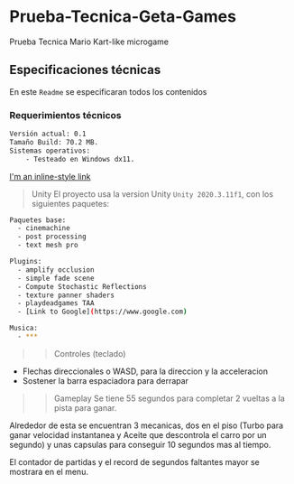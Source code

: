 # Prueba-Tecnica-Geta-Games
Prueba Tecnica Mario Kart-like microgame

## Especificaciones técnicas
En este `Readme` se especificaran todos los contenidos

### Requerimientos técnicos
```bash
Versión actual: 0.1
Tamaño Build: 70.2 MB.
Sistemas operativos:
    - Testeado en Windows dx11.
```

[I'm an inline-style link](https://www.google.com)

> Unity
El proyecto usa la version Unity ```Unity 2020.3.11f1```, con los siguientes paquetes:
```bash
Paquetes base:
  - cinemachine
  - post processing
  - text mesh pro
```
```bash
Plugins:
  - amplify occlusion
  - simple fade scene
  - Compute Stochastic Reflections
  - texture panner shaders
  - playdeadgames TAA
  - [Link to Google](https://www.google.com)
```
```bash
Musica:
  - ***
```

>> Controles (teclado)
  - Flechas direccionales o WASD, para la direccion y la acceleracion
  - Sostener la barra espaciadora para derrapar

>> Gameplay
Se tiene 55 segundos para completar 2 vueltas a la pista para ganar.

Alrededor de esta se encuentran 3 mecanicas, dos en el piso (Turbo para ganar velocidad instantanea y Aceite que descontrola el carro por un segundo) y unas capsulas para conseguir 10 segundos mas al tiempo.

El contador de partidas y el record de segundos faltantes mayor se mostrara en el menu.
